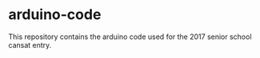 # arduino-code

This repository contains the arduino code used for the 2017 senior school cansat entry.